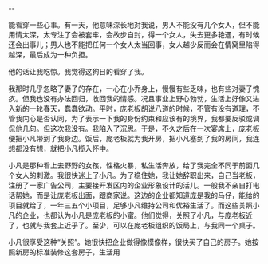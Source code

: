 --

能看穿一些心事。有一天，他意味深长地对我说，男人不能没有几个女人，但不能用情太深，太专注了会被套牢，会故步自封，得一个女人，失去更多艳遇，有时候还会出事儿；男人也不能把任何一个女人太当回事，女人越少反而会在情窝里陷得越深，最后成为一种负担。

他的话让我吃惊。我觉得这狗日的看穿了我。

我那时几乎忽略了妻子的存在，一心在小乔身上，慢慢有些乏味，也有些对妻子愧疚。但我也没有办法回归，收回我的情感。况且事业上野心勃勃，生活上好像又进入新的一轮春天，蠢蠢欲动。平时，庞老板胡说八道的时候，不管有没有道理，不管我内心是否认同，为了表示一下我的身份约束和应该有的境界，我都要反驳或调侃他几句。但这次我没有。我陷入了沉思。于是，不久之后在一次宴席上，庞老板便把小凡带到了我身边。饭后，庞老板就为我开房，把小凡塞到了我的房间，我连想都没有想，就把小凡揽入怀中。

小凡是那种看上去野野的女孩，性格火暴，私生活奔放，给了我完全不同于前面几个女人的刺激。我很快迷上了小凡。为了稳住她，我让她辞职出来，自己当老板，注册了一家广告公司，主要接开发区内的企业形象设计的活儿。一般我不亲自打电话帮她，而是让庞老板出面，跟商家说。这边的企业都知道庞是我的马仔，能给的项目就给了，一年三五个小项目，足够小凡维持公司和优裕生活了。而这些关照小凡的企业，也都认为小凡是庞老板的小蜜。他们觉得，关照了小凡，与庞老板近了，也就与我套上近乎了。至少，可以在庞老板组织的饭局上，与我同一个桌子。

小凡很享受这种“关照”。她很快把企业做得像模像样，很快买了自己的房子。她按照新房的标准装修这套房子，生活用

